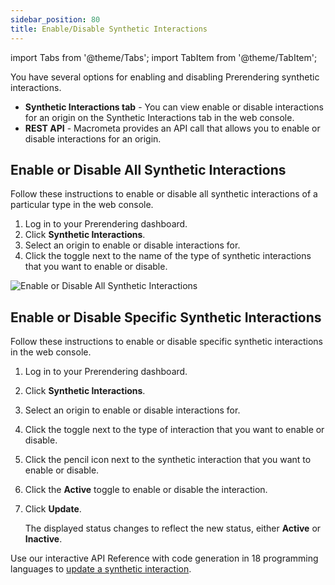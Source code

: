 ```yaml
---
sidebar_position: 80
title: Enable/Disable Synthetic Interactions
---
```

import Tabs from '@theme/Tabs';
import TabItem from '@theme/TabItem';

You have several options for enabling and disabling Prerendering synthetic interactions.

- **Synthetic Interactions tab** - You can view enable or disable interactions for an origin on the Synthetic Interactions tab in the web console.
- **REST API** - Macrometa provides an API call that allows you to enable or disable interactions for an origin.

## Enable or Disable All Synthetic Interactions

Follow these instructions to enable or disable all synthetic interactions of a particular type in the web console.

1. Log in to your Prerendering dashboard.
2. Click **Synthetic Interactions**.
3. Select an origin to enable or disable interactions for.
4. Click the toggle next to the name of the type of synthetic interactions that you want to enable or disable.

![Enable or Disable All Synthetic Interactions](/img/prerendering/enable-disable-all-synthetic-interactions.png)

## Enable or Disable Specific Synthetic Interactions

<Tabs groupId="operating-systems2">
<TabItem value="console" label="Web Console">

Follow these instructions to enable or disable specific synthetic interactions in the web console.

1. Log in to your Prerendering dashboard.
2. Click **Synthetic Interactions**.
3. Select an origin to enable or disable interactions for.
4. Click the toggle next to the type of interaction that you want to enable or disable.
5. Click the pencil icon next to the synthetic interaction that you want to enable or disable.
6. Click the **Active** toggle to enable or disable the interaction.
7. Click **Update**.

   The displayed status changes to reflect the new status, either **Active** or **Inactive**.

</TabItem>
<TabItem value="api" label="REST API">

Use our interactive API Reference with code generation in 18 programming languages to [update a synthetic interaction](https://www.macrometa.com/docs/apiPrerendering#/paths/api-prerender-v1-origins-origin--interactions--type/patch).

</TabItem>
</Tabs>
